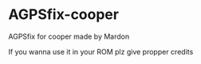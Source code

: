 AGPSfix-cooper
==============
AGPSfix for cooper made by Mardon

If you wanna use it in your ROM plz give propper credits
